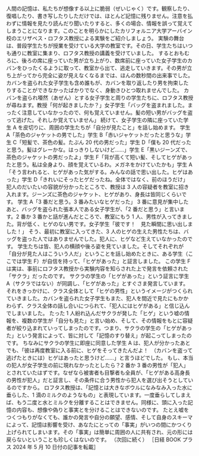 ###

人間の記憶は、私たちが想像する以上に脆弱（ぜいじゃく）です。観察したり、復唱したり、書き写したりしただけでは、ほとんど記憶に残りません。注意を払わずに情報を見たり読んだり聞いたりすると、多くの場合、情報を誤って覚えてしまうことになります。このことを明らかにしたカリフォルニア大学アーバイン校のエリザベス・ロフタス教授による実験をご紹介しましょう。
実験の舞台は、普段学生たちが授業を受けている大学の教室です。その日、学生たちはいつも通りに教室に集まり、ロフタス教授の講義を受けていました。
するとおもむろに、後ろの席に座っていた男が立ち上がり、数席前に座っていた女子学生のカバンをひったくるように取って、教室から出て、逃走していきます。その男が立ち上がってから完全に姿が見えなくなるまでは、ほんの数秒間の出来事でした。
カバンを盗られた女子学生も含め誰もが、カバンを取り返したり男を拘束したりすることができなかったばかりでなく、身動きひとつ取れませんでした。
カバンを盗られ唖然（あぜん）とする女子学生と周りの学生たちに、ロフタス教授が尋ねます。教授「何が起きましたか？」女子学生「バッグを盗まれました。まったく注意していなかったので、何も覚えていません。髪の短い男がバッグを盗って逃げた。それしか覚えていません」
続けて、女子学生の隣に座っていた学生 A を皮切りに、周囲の学生たちが「自分が見たこと」を話し始めます。
学生 A「茶色のジャケットの男でした」学生 B「赤いジャケットだったと思うな」学生 C「短髪で、茶色の髪。たぶん 20 代の男だった」学生 D「僕も 20 代だったと思う。髪はグレーかな。はっきりしないけど……」学生 E「黒いジーンズで、茶色のジャケットの男だったよ」学生 F「背が高くて短い髪、そしてヒゲがあったと思う。私は全身より、顔を覚えているわ。メガネをかけていたかも」学生 A「そう言われると、ヒゲがあった気がする。みんなの話で思い出した。ヒゲはあった」学生 D「きれいにそったヒゲだったね。全体ではなく、前のほうだけ」
犯人のだいたいの容貌が分かったところで、教授は 3 人の容疑者を教室に招き入れます。ジーンズに茶色のジャケット、ヒゲがあり、身長は皆同じくらいです。
学生 A「3 番だと思う。3 番みたいなヒゲだった」
3 番に意見が集中したあと、バッグを盗られた張本人である女子学生が、「2 番だと思う」と言います。2 番か 3 番かと話が進んだところで、教室にもう 1 人、男性が入ってきました。背が低く、ヒゲのない男です。女子学生「彼です！　見た瞬間に思い出しました！」
そう、最初に教室に入ってきた、3 人のヒゲの生えた男性たちは、バッグを盗った人ではありませんでした。犯人に、ヒゲなど生えていなかったのです。
学生たちは皆、犯人の横顔や後ろ姿を見ていました。そしてそれぞれが「自分が見た人はこういう人だ」ということを話し始めたときに、ある学生（ここでは学生 F）が自信を持って、「ヒゲがあった」と証言しました。
この学生 F は実は、事前にロフタス教授から実験内容を知らされた上で発言を依頼された「サクラ」だったのです。
サクラの学生の「ヒゲがあった」という証言に学生 A（サクラではない）が同調し、「ヒゲがあった」とすぐさま発言しています。それをきっかけに、クラス全体として「ヒゲの男性」というイメージがつくられていきました。カバンを盗られた女子学生もまた、犯人を間近で見たにもかかわらず、クラス全体の話し合いにつられて、「犯人にはヒゲがある」と信じ込んでしまいました。
たった 1 人紛れ込んだサクラが発した「ヒゲ」という嘘の情報を、複数の学生が「自分も見た」と言い始め、そして、その情報をもとに容疑者が絞り込まれていってしまったのです。つまり、サクラの学生の「ヒゲがあった」という発言によって、皆に対して「記憶のすり替え」が起こってしまったのです。
ちなみにサクラの学生に即座に同意した学生 A は、犯人が分かったあとでも、「彼は再度教室に入る前に、ヒゲをそってきたんだよ！　（カバンを盗って逃げたときには）ヒゲはあったと思うけど……」と言うほどでした。
もし、本当の犯人が女子学生の前に現れなかったとしたら？2 番か 3 番の男性が「犯人」とされていたはずです。なぜなら被害者も目撃者も全員が、「ヒゲがある高身長の男性が犯人」だと証言し、その条件に合う男性から犯人を選び出そうとしているのですから。
ロフタス教授は、「記憶とは大きなボウルになみなみ入った水に垂らした、1 滴のミルクのようなもの」と表現しています。一度垂らしてしまえば、もう二度と水とミルクを分離することはできません。同様に、頭に入った記憶の内容も、想像や偽りと事実とを分けることはできないのです。
たとえ嘘をつくつもりがなくても、誰かの発言や自分の願望、感情、そして自身のスキーマによって、記憶は影響を受け、あなたにとっての「事実」がいつの間にかつくり上げられてしまいます。その「事実」は簡単に周囲の人に共有され、元の形には戻らないということも珍しくはないのです。
（次回に続く）
［日経 BOOK プラス 2024 年 5 月 10 日付の記事を転載］
